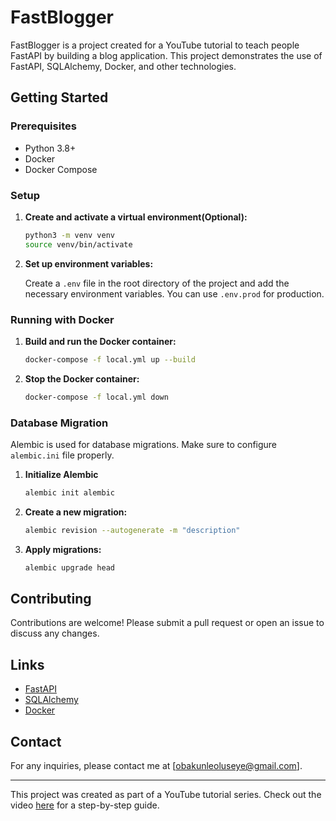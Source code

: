 # FastBlogger

FastBlogger is a project created for a YouTube tutorial to teach people FastAPI by building a blog application. This project demonstrates the use of FastAPI, SQLAlchemy, Docker, and other technologies.


## Getting Started

### Prerequisites

- Python 3.8+
- Docker
- Docker Compose

### Setup

1. **Create and activate a virtual environment(Optional):**

    ```bash
    python3 -m venv venv
    source venv/bin/activate
    ```

2. **Set up environment variables:**

    Create a `.env` file in the root directory of the project and add the necessary environment variables. You can use `.env.prod` for production.

### Running with Docker

1. **Build and run the Docker container:**

    ```bash
    docker-compose -f local.yml up --build
    ```

2. **Stop the Docker container:**

    ```bash
    docker-compose -f local.yml down
    ```

### Database Migration

Alembic is used for database migrations. Make sure to configure `alembic.ini` file properly.

1. **Initialize Alembic**

    ```bash
    alembic init alembic
    ```

2. **Create a new migration:**

    ```bash
    alembic revision --autogenerate -m "description"
    ```

2. **Apply migrations:**

    ```bash
    alembic upgrade head
    ```


## Contributing

Contributions are welcome! Please submit a pull request or open an issue to discuss any changes.


## Links

- [FastAPI](https://fastapi.tiangolo.com/)
- [SQLAlchemy](https://www.sqlalchemy.org/)
- [Docker](https://www.docker.com/)

## Contact

For any inquiries, please contact me at [obakunleoluseye@gmail.com].

---

This project was created as part of a YouTube tutorial series. Check out the video [here](https://www.youtube.com/watch?v=OfSmvw2d3eU&list=PLF4NJty07PAVY1BSekofr2Kv9ZX6mauDw) for a step-by-step guide.

